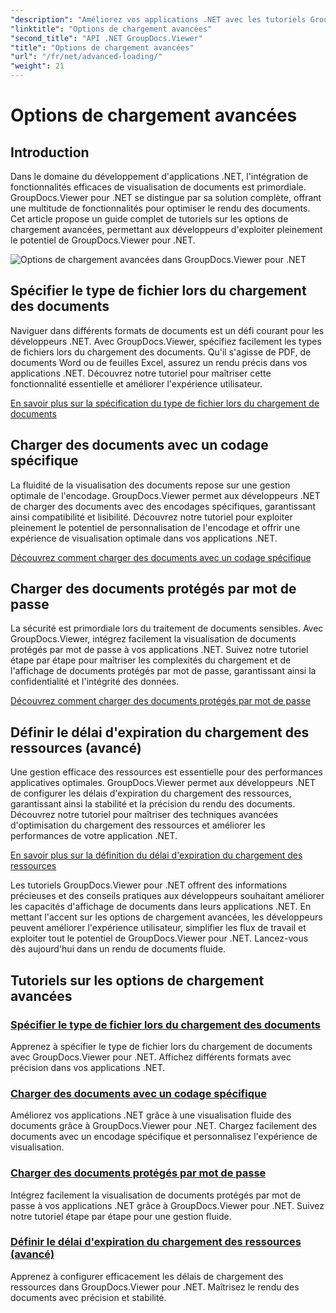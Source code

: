 ```yaml
---
"description": "Améliorez vos applications .NET avec les tutoriels GroupDocs.Viewer pour .NET. Apprenez à spécifier les types de fichiers, à gérer les encodages, à charger des documents protégés par mot de passe, et bien plus encore."
"linktitle": "Options de chargement avancées"
"second_title": "API .NET GroupDocs.Viewer"
"title": "Options de chargement avancées"
"url": "/fr/net/advanced-loading/"
"weight": 21
---
```


# Options de chargement avancées

## Introduction

Dans le domaine du développement d'applications .NET, l'intégration de fonctionnalités efficaces de visualisation de documents est primordiale. GroupDocs.Viewer pour .NET se distingue par sa solution complète, offrant une multitude de fonctionnalités pour optimiser le rendu des documents. Cet article propose un guide complet de tutoriels sur les options de chargement avancées, permettant aux développeurs d'exploiter pleinement le potentiel de GroupDocs.Viewer pour .NET.

![Options de chargement avancées dans GroupDocs.Viewer pour .NET](/viewer/advanced-loading/image.png)
## Spécifier le type de fichier lors du chargement des documents
Naviguer dans différents formats de documents est un défi courant pour les développeurs .NET. Avec GroupDocs.Viewer, spécifiez facilement les types de fichiers lors du chargement des documents. Qu'il s'agisse de PDF, de documents Word ou de feuilles Excel, assurez un rendu précis dans vos applications .NET. Découvrez notre tutoriel pour maîtriser cette fonctionnalité essentielle et améliorer l'expérience utilisateur.

[En savoir plus sur la spécification du type de fichier lors du chargement de documents](./specify-file-type/)

## Charger des documents avec un codage spécifique
La fluidité de la visualisation des documents repose sur une gestion optimale de l'encodage. GroupDocs.Viewer permet aux développeurs .NET de charger des documents avec des encodages spécifiques, garantissant ainsi compatibilité et lisibilité. Découvrez notre tutoriel pour exploiter pleinement le potentiel de personnalisation de l'encodage et offrir une expérience de visualisation optimale dans vos applications .NET.

[Découvrez comment charger des documents avec un codage spécifique](./load-documents-encoding/)

## Charger des documents protégés par mot de passe
La sécurité est primordiale lors du traitement de documents sensibles. Avec GroupDocs.Viewer, intégrez facilement la visualisation de documents protégés par mot de passe à vos applications .NET. Suivez notre tutoriel étape par étape pour maîtriser les complexités du chargement et de l'affichage de documents protégés par mot de passe, garantissant ainsi la confidentialité et l'intégrité des données.

[Découvrez comment charger des documents protégés par mot de passe](./load-password-protected-document/)

## Définir le délai d'expiration du chargement des ressources (avancé)
Une gestion efficace des ressources est essentielle pour des performances applicatives optimales. GroupDocs.Viewer permet aux développeurs .NET de configurer les délais d'expiration du chargement des ressources, garantissant ainsi la stabilité et la précision du rendu des documents. Découvrez notre tutoriel pour maîtriser des techniques avancées d'optimisation du chargement des ressources et améliorer les performances de votre application .NET.

[En savoir plus sur la définition du délai d'expiration du chargement des ressources](./set-resource-loading-timeout/)

Les tutoriels GroupDocs.Viewer pour .NET offrent des informations précieuses et des conseils pratiques aux développeurs souhaitant améliorer les capacités d'affichage de documents dans leurs applications .NET. En mettant l'accent sur les options de chargement avancées, les développeurs peuvent améliorer l'expérience utilisateur, simplifier les flux de travail et exploiter tout le potentiel de GroupDocs.Viewer pour .NET. Lancez-vous dès aujourd'hui dans un rendu de documents fluide.
## Tutoriels sur les options de chargement avancées
### [Spécifier le type de fichier lors du chargement des documents](./specify-file-type/)
Apprenez à spécifier le type de fichier lors du chargement de documents avec GroupDocs.Viewer pour .NET. Affichez différents formats avec précision dans vos applications .NET.
### [Charger des documents avec un codage spécifique](./load-documents-encoding/)
Améliorez vos applications .NET grâce à une visualisation fluide des documents grâce à GroupDocs.Viewer pour .NET. Chargez facilement des documents avec un encodage spécifique et personnalisez l'expérience de visualisation.
### [Charger des documents protégés par mot de passe](./load-password-protected-document/)
Intégrez facilement la visualisation de documents protégés par mot de passe à vos applications .NET grâce à GroupDocs.Viewer pour .NET. Suivez notre tutoriel étape par étape pour une gestion fluide.
### [Définir le délai d'expiration du chargement des ressources (avancé)](./set-resource-loading-timeout/)
Apprenez à configurer efficacement les délais de chargement des ressources dans GroupDocs.Viewer pour .NET. Maîtrisez le rendu des documents avec précision et stabilité.